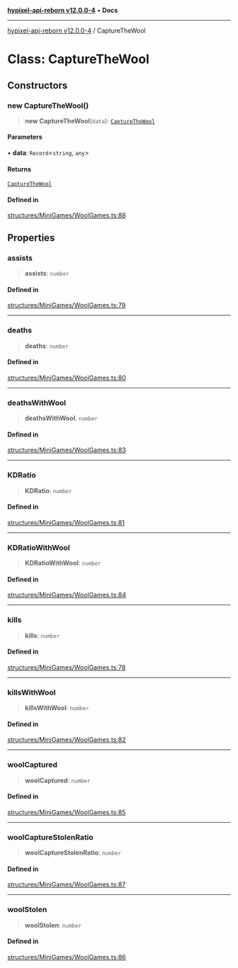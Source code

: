 [**hypixel-api-reborn v12.0.0-4**](../README.md) • **Docs**

***

[hypixel-api-reborn v12.0.0-4](../globals.md) / CaptureTheWool

# Class: CaptureTheWool

## Constructors

### new CaptureTheWool()

> **new CaptureTheWool**(`data`): [`CaptureTheWool`](CaptureTheWool.md)

#### Parameters

• **data**: `Record`\<`string`, `any`\>

#### Returns

[`CaptureTheWool`](CaptureTheWool.md)

#### Defined in

[structures/MiniGames/WoolGames.ts:88](https://github.com/Kathund/REBORN-docs-TEST/blob/1c14a4fa83649d1c26475bdd62d394bf5095b016/src/structures/MiniGames/WoolGames.ts#L88)

## Properties

### assists

> **assists**: `number`

#### Defined in

[structures/MiniGames/WoolGames.ts:79](https://github.com/Kathund/REBORN-docs-TEST/blob/1c14a4fa83649d1c26475bdd62d394bf5095b016/src/structures/MiniGames/WoolGames.ts#L79)

***

### deaths

> **deaths**: `number`

#### Defined in

[structures/MiniGames/WoolGames.ts:80](https://github.com/Kathund/REBORN-docs-TEST/blob/1c14a4fa83649d1c26475bdd62d394bf5095b016/src/structures/MiniGames/WoolGames.ts#L80)

***

### deathsWithWool

> **deathsWithWool**: `number`

#### Defined in

[structures/MiniGames/WoolGames.ts:83](https://github.com/Kathund/REBORN-docs-TEST/blob/1c14a4fa83649d1c26475bdd62d394bf5095b016/src/structures/MiniGames/WoolGames.ts#L83)

***

### KDRatio

> **KDRatio**: `number`

#### Defined in

[structures/MiniGames/WoolGames.ts:81](https://github.com/Kathund/REBORN-docs-TEST/blob/1c14a4fa83649d1c26475bdd62d394bf5095b016/src/structures/MiniGames/WoolGames.ts#L81)

***

### KDRatioWithWool

> **KDRatioWithWool**: `number`

#### Defined in

[structures/MiniGames/WoolGames.ts:84](https://github.com/Kathund/REBORN-docs-TEST/blob/1c14a4fa83649d1c26475bdd62d394bf5095b016/src/structures/MiniGames/WoolGames.ts#L84)

***

### kills

> **kills**: `number`

#### Defined in

[structures/MiniGames/WoolGames.ts:78](https://github.com/Kathund/REBORN-docs-TEST/blob/1c14a4fa83649d1c26475bdd62d394bf5095b016/src/structures/MiniGames/WoolGames.ts#L78)

***

### killsWithWool

> **killsWithWool**: `number`

#### Defined in

[structures/MiniGames/WoolGames.ts:82](https://github.com/Kathund/REBORN-docs-TEST/blob/1c14a4fa83649d1c26475bdd62d394bf5095b016/src/structures/MiniGames/WoolGames.ts#L82)

***

### woolCaptured

> **woolCaptured**: `number`

#### Defined in

[structures/MiniGames/WoolGames.ts:85](https://github.com/Kathund/REBORN-docs-TEST/blob/1c14a4fa83649d1c26475bdd62d394bf5095b016/src/structures/MiniGames/WoolGames.ts#L85)

***

### woolCaptureStolenRatio

> **woolCaptureStolenRatio**: `number`

#### Defined in

[structures/MiniGames/WoolGames.ts:87](https://github.com/Kathund/REBORN-docs-TEST/blob/1c14a4fa83649d1c26475bdd62d394bf5095b016/src/structures/MiniGames/WoolGames.ts#L87)

***

### woolStolen

> **woolStolen**: `number`

#### Defined in

[structures/MiniGames/WoolGames.ts:86](https://github.com/Kathund/REBORN-docs-TEST/blob/1c14a4fa83649d1c26475bdd62d394bf5095b016/src/structures/MiniGames/WoolGames.ts#L86)

